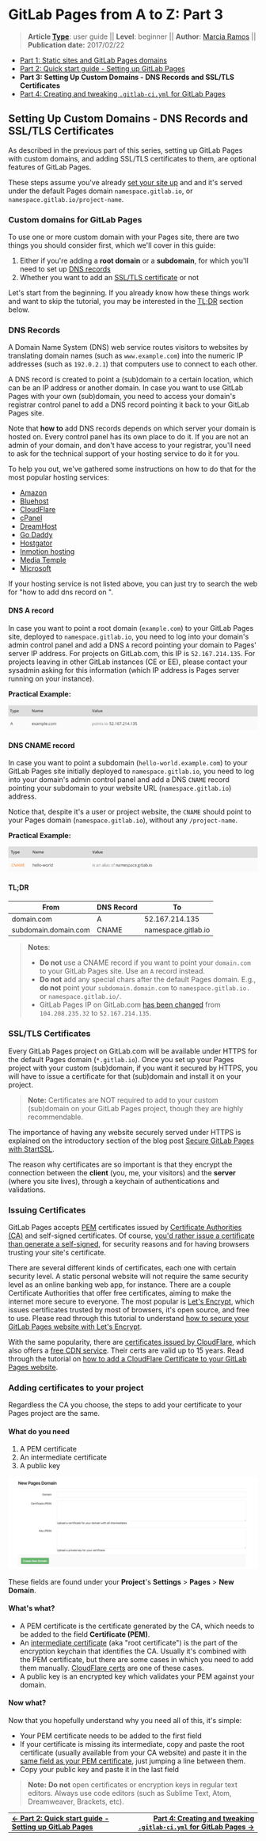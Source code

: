 # GitLab Pages from A to Z: Part 3

> **Article [Type](../../../development/writing_documentation.html#types-of-technical-articles)**: user guide || 
> **Level**: beginner || 
> **Author**: [Marcia Ramos](https://gitlab.com/marcia) ||
> **Publication date:** 2017/02/22

- [Part 1: Static sites and GitLab Pages domains](getting_started_part_one.md)
- [Part 2: Quick start guide - Setting up GitLab Pages](getting_started_part_two.md)
- **Part 3: Setting Up Custom Domains - DNS Records and SSL/TLS Certificates**
- [Part 4: Creating and tweaking `.gitlab-ci.yml` for GitLab Pages](getting_started_part_four.md)

## Setting Up Custom Domains - DNS Records and SSL/TLS Certificates

As described in the previous part of this series, setting up GitLab Pages with custom domains, and adding SSL/TLS certificates to them, are optional features of GitLab Pages.

These steps assume you've already [set your site up](getting_started_part_two.md) and and it's served under the default Pages domain `namespace.gitlab.io`, or `namespace.gitlab.io/project-name`.

### Custom domains for GitLab Pages

To use one or more custom domain with your Pages site, there are two things
you should consider first, which we'll cover in this guide:

1. Either if you're adding a **root domain** or a **subdomain**, for which
you'll need to set up [DNS records](#dns-records)
1. Whether you want to add an [SSL/TLS certificate](#ssl-tls-certificates) or not

Let's start from the beginning. If you already know how these things work
and want to skip the tutorial, you may be interested in the [TL;DR](#tl-dr) section
below.

### DNS Records

A Domain Name System (DNS) web service routes visitors to websites
by translating domain names (such as `www.example.com`) into the
numeric IP addresses (such as `192.0.2.1`) that computers use to
connect to each other.

A DNS record is created to point a (sub)domain to a certain location,
which can be an IP address or another domain. In case you want to use
GitLab Pages with your own (sub)domain, you need to access your domain's
registrar control panel to add a DNS record pointing it back to your
GitLab Pages site.

Note that **how to** add DNS records depends on which server your domain
is hosted on. Every control panel has its own place to do it. If you are
not an admin of your domain, and don't have access to your registrar,
you'll need to ask for the technical support of your hosting service
to do it for you.

To help you out, we've gathered some instructions on how to do that
for the most popular hosting services:

- [Amazon](http://docs.aws.amazon.com/gettingstarted/latest/swh/getting-started-configure-route53.html)
- [Bluehost](https://my.bluehost.com/cgi/help/559)
- [CloudFlare](https://support.cloudflare.com/hc/en-us/articles/200169096-How-do-I-add-A-records-)
- [cPanel](https://documentation.cpanel.net/display/ALD/Edit+DNS+Zone)
- [DreamHost](https://help.dreamhost.com/hc/en-us/articles/215414867-How-do-I-add-custom-DNS-records-)
- [Go Daddy](https://www.godaddy.com/help/add-an-a-record-19238)
- [Hostgator](http://support.hostgator.com/articles/changing-dns-records)
- [Inmotion hosting](https://my.bluehost.com/cgi/help/559)
- [Media Temple](https://mediatemple.net/community/products/dv/204403794/how-can-i-change-the-dns-records-for-my-domain)
- [Microsoft](https://msdn.microsoft.com/en-us/library/bb727018.aspx)

If your hosting service is not listed above, you can just try to
search the web for "how to add dns record on <my hosting service>".

#### DNS A record

In case you want to point a root domain (`example.com`) to your
GitLab Pages site, deployed to `namespace.gitlab.io`, you need to
log into your domain's admin control panel and add a DNS `A` record
pointing your domain to Pages' server IP address. For projects on
GitLab.com, this IP is `52.167.214.135`. For projects leaving in
other GitLab instances (CE or EE), please contact your sysadmin
asking for this information (which IP address is Pages server
running on your instance).

**Practical Example:**

![DNS A record pointing to GitLab.com Pages server](img/dns_add_new_a_record_example_updated.png)

#### DNS CNAME record

In case you want to point a subdomain (`hello-world.example.com`)
to your GitLab Pages site initially deployed to `namespace.gitlab.io`,
you need to log into your domain's admin control panel and add a DNS
`CNAME` record pointing your subdomain to your website URL
(`namespace.gitlab.io`) address.

Notice that, despite it's a user or project website, the `CNAME`
should point to your Pages domain (`namespace.gitlab.io`),
without any `/project-name`.

**Practical Example:**

![DNS CNAME record pointing to GitLab.com project](img/dns_cname_record_example.png)

#### TL;DR

| From | DNS Record | To |
| ---- | ---------- | -- |
| domain.com | A | 52.167.214.135 |
| subdomain.domain.com | CNAME | namespace.gitlab.io |

> **Notes**:
>
> - **Do not** use a CNAME record if you want to point your
`domain.com` to your GitLab Pages site. Use an `A` record instead.
> - **Do not** add any special chars after the default Pages
domain. E.g., **do not** point your `subdomain.domain.com` to
`namespace.gitlab.io.` or `namespace.gitlab.io/`.
> - GitLab Pages IP on GitLab.com [has been changed](https://about.gitlab.com/2017/03/06/we-are-changing-the-ip-of-gitlab-pages-on-gitlab-com/) from `104.208.235.32` to `52.167.214.135`.

### SSL/TLS Certificates

Every GitLab Pages project on GitLab.com will be available under
HTTPS for the default Pages domain (`*.gitlab.io`). Once you set
up your Pages project with your custom (sub)domain, if you want
it secured by HTTPS, you will have to issue a certificate for that
(sub)domain and install it on your project.

>**Note:**
Certificates are NOT required to add to your custom
(sub)domain on your GitLab Pages project, though they are
highly recommendable.

The importance of having any website securely served under HTTPS
is explained on the introductory section of the blog post
[Secure GitLab Pages with StartSSL](https://about.gitlab.com/2016/06/24/secure-gitlab-pages-with-startssl/#https-a-quick-overview).

The reason why certificates are so important is that they encrypt
the connection between the **client** (you, me, your visitors)
and the **server** (where you site lives), through a keychain of
authentications and validations.

### Issuing Certificates

GitLab Pages accepts [PEM](https://support.quovadisglobal.com/kb/a37/what-is-pem-format.aspx) certificates issued by
[Certificate Authorities (CA)](https://en.wikipedia.org/wiki/Certificate_authority)
and self-signed certificates. Of course,
[you'd rather issue a certificate than generate a self-signed](https://en.wikipedia.org/wiki/Self-signed_certificate),
for security reasons and for having browsers trusting your
site's certificate.

There are several different kinds of certificates, each one
with certain security level. A static personal website will
not require the same security level as an online banking web app,
for instance. There are a couple Certificate Authorities that
offer free certificates, aiming to make the internet more secure
to everyone. The most popular is [Let's Encrypt](https://letsencrypt.org/),
which issues certificates trusted by most of browsers, it's open
source, and free to use. Please read through this tutorial to
understand [how to secure your GitLab Pages website with Let's Encrypt](https://about.gitlab.com/2016/04/11/tutorial-securing-your-gitlab-pages-with-tls-and-letsencrypt/).

With the same popularity, there are [certificates issued by CloudFlare](https://www.cloudflare.com/ssl/),
which also offers a [free CDN service](https://blog.cloudflare.com/cloudflares-free-cdn-and-you/).
Their certs are valid up to 15 years. Read through the tutorial on
[how to add a CloudFlare Certificate to your GitLab Pages website](https://about.gitlab.com/2017/02/07/setting-up-gitlab-pages-with-cloudflare-certificates/).

### Adding certificates to your project

Regardless the CA you choose, the steps to add your certificate to
your Pages project are the same.

#### What do you need

1. A PEM certificate
1. An intermediate certificate
1. A public key

![Pages project - adding certificates](img/add_certificate_to_pages.png)

These fields are found under your **Project**'s **Settings** > **Pages** > **New Domain**.

#### What's what?

- A PEM certificate is the certificate generated by the CA,
which needs to be added to the field **Certificate (PEM)**.
- An [intermediate certificate](https://en.wikipedia.org/wiki/Intermediate_certificate_authority) (aka "root certificate") is
the part of the encryption keychain that identifies the CA.
Usually it's combined with the PEM certificate, but there are
some cases in which you need to add them manually.
[CloudFlare certs](https://about.gitlab.com/2017/02/07/setting-up-gitlab-pages-with-cloudflare-certificates/)
are one of these cases.
- A public key is an encrypted key which validates
your PEM against your domain.

#### Now what?

Now that you hopefully understand why you need all
of this, it's simple:

- Your PEM certificate needs to be added to the first field
- If your certificate is missing its intermediate, copy
and paste the root certificate (usually available from your CA website)
and paste it in the [same field as your PEM certificate](https://about.gitlab.com/2017/02/07/setting-up-gitlab-pages-with-cloudflare-certificates/),
just jumping a line between them.
- Copy your public key and paste it in the last field

>**Note:**
**Do not** open certificates or encryption keys in
regular text editors. Always use code editors (such as
Sublime Text, Atom, Dreamweaver, Brackets, etc).

|||
|:--|--:|
|[**← Part 2: Quick start guide - Setting up GitLab Pages**](getting_started_part_two.md)|[**Part 4: Creating and tweaking `.gitlab-ci.yml` for GitLab Pages →**](getting_started_part_four.md)|
